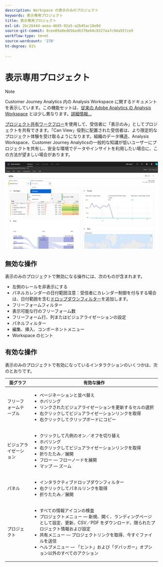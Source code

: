 ```yaml
---
description: Workspace の表示のみのプロジェクト
keywords: 表示専用プロジェクト
title: 表示専用プロジェクト
exl-id: 2bc26444-aeea-4695-92a5-a2b45ac18e0d
source-git-commit: 8cee89a8ed656ad6376e64c8327aa7c94a937ce9
workflow-type: tm+mt
source-wordcount: '278'
ht-degree: 81%

---
```


# 表示専用プロジェクト

>[!NOTE]
>
>Customer Journey Analytics 内の Analysis Workspace に関するドキュメントを表示しています。この機能セットは、[従来の Adobe Analytics の Analysis Workspace](https://experienceleague.adobe.com/docs/analytics/analyze/analysis-workspace/home.html) とは少し異なります。[詳細情報...](/help/getting-started/cja-aa.md)

[プロジェクト共有ワークフロー](/help/analysis-workspace/curate-share/share-projects.md)を使用して、受信者に「表示のみ」としてプロジェクトを共有できます。「Can View」役割に配置された受信者は、より限定的なプロジェクト体験を受け取るようになります。組織のデータ構造、Analysis Workspace、Customer Journey Analyticsの一般的な知識が低いユーザーにプロジェクトを共有し、安全な環境でデータやインサイトを利用したい場合に、この方法が望ましい場合があります。

![](assets/view-only-project.png)

## 無効な操作

表示のみのプロジェクトで無効になる操作には、次のものが含まれます。

* 左側のレールを非表示にする
* パネルカレンダーの日付範囲注意：受信者にカレンダー制御を付与する場合は、日付範囲を含む[ドロップダウンフィルター](https://experienceleague.adobe.com/docs/analytics-learn/tutorials/analysis-workspace/using-panels/using-drop-down-filters.html?lang=ja)を追加します。
* フリーフォームフィルター
* 表示可能な行のフリーフォーム数
* フリーフォーム行、列またはビジュアライゼーションの設定
* パネルフィルター
* 編集、挿入、コンポーネントメニュー
* Workspace のヒント

## 有効な操作

表示のみのプロジェクトで有効になっているインタラクションのいくつかは、次のとおりです。

| 面グラフ | 有効な操作 |
| --- | --- |
| フリーフォームテーブル | <ul><li>ページネーションと並べ替え</li><li>ホバリング</li><li>リンクされたビジュアライゼーションを更新するセルの選択</li><li>右クリックしてビジュアライゼーションリンクを取得</li><li>右クリックしてクリップボードにコピー</li></ul> |
| ビジュアライゼーション | <ul><li>クリックして凡例のオン／オフを切り替え</li><li>ホバリング</li><li>右クリックしてビジュアライゼーションリンクを取得</li><li>折りたたみ／展開</li><li>フロー — フローノードを展開</li><li>マップ — ズーム</li></ul> |
| パネル | <ul><li>インタラクティブドロップダウンフィルター</li><li>右クリックしてパネルリンクを取得</li><li>折りたたみ／展開</li></ul> |
| プロジェクト | <ul><li>すべての情報アイコンの検査</li><li>プロジェクトメニュー — 新規、開く、ランディングページとして設定、更新、CSV／PDF をダウンロード、限られたプロジェクト情報および設定</li><li>共有メニュー — プロジェクトリンクを取得、今すぐファイルを送信</li><li>ヘルプメニュー — 「ヒント」および「デバッガー」オプション以外のすべてのアクション</li></ul> |
